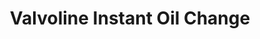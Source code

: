 ---
title: "Valvoline Instant Oil Change"
url: /charlottesville/valvoline-instant-oil-change/
shop: car repair
---